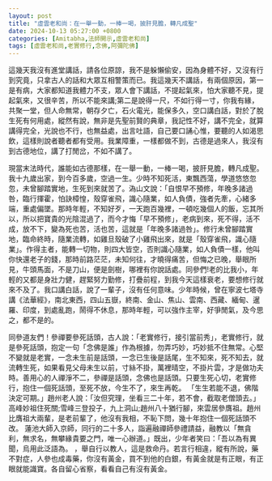 ```yaml
---
layout: post
title: "虛雲老和尚：在一舉一動，一棒一喝，披肝見膽，轉凡成聖"
date: 2024-10-13 05:27:00 +0800
categories: [Amitabha,法師開示,虛雲老和尚]
tags: [虛雲老和尚,老實修行,念佛,阿彌陀佛]
---
```


這幾天我沒有進堂講話，請各位原諒，我不是躲懶偷安，因為身體不好，又沒有行到究竟，只拿古人的話和大眾互相警策而已。我這幾天不講話，有兩個原因，第一是有病，大家都知道我體力不支，眾人會下講話，不提起氣來，怕大家聽不見，提起氣來，又很辛苦，所以不能來講;第二是說得一尺，不如行得一寸，你我有緣，共聚一堂，但人命無常，朝存夕亡，石火電光，能保多久，空口講白話，對於了脫生死有何用處，縱然有說，無非是先聖前賢的典章，我記性不好，講不完全，就算講得完全，光說也不行，也無益處，出言吐語，自己要口誦心惟，要聽的人如渴思飲，這樣則說者聽者都有受用。我業障重，一樣都做不到，古德是過來人，我沒有到古德地位，講了打閒岔，不如不講了。     

現當末法時代，誰能如古德那樣，在一舉一動，一棒一喝，披肝見膽，轉凡成聖。我十九歲出家，到今百多歲，空過一生。少時不知死活，東飄西蕩，學道悠悠忽忽，未曾腳踏實地，生死到來就苦了。溈山文說：「自恨早不預修，年晚多諸過咎，臨行揮霍，怕訣樟惶，殼穿雀飛，識心隨業，如人負債，強者先牽，心緒多端，重處偏墜。那時年輕，不知好歹，一天跑百幾裡，一頓吃幾個人的飯，忘其所以，所以把寶貴的光陰混過了，而今才悔「早不預修」，老病到來，死不得，活不成，放不下，變為死也苦，活也苦，這就是「年晚多諸過咎」。修行未曾腳踏實地，臨命終時，隨業流轉，如雞旦殼破了小雞飛出來，就是「殼穿雀飛，識心隨業」。作得主者，能轉一切物，則四大皆空，否則識心隨業，如人負債一樣，他叫你快還老子的錢，那時前路茫茫，未知何往，才曉得痛苦，但悔之已晚，舉眼所見，牛頭馬面，不是刀山，便是劍樹，哪裡有你說話處。同參們!老的比我小，年輕的又都是身壯力健，趕緊努力勤修，打疊前程，到我今天這樣衰老，要想修行就來不及了。我口講白話，說了一輩子，沒有任何意味。少年時候，曾在寧波七塔寺講《法華經》，南北東西，四山五嶽，終南、金山、焦山、雲南、西藏、緬甸、暹羅、印度，到處亂跑，鬧得不休息，那時年輕，可以強作主宰，好爭閒氣，及今思之，都不是的。     

同參道友們！參禪要參死話頭，古人說：「老實修行，接引當前秀」，老實修行，就是參死話頭，抱定一句「念佛是誰」作為根據，勿弄巧妙，巧妙抵不住無常。心堅不變就是老實，一念未生前是話頭，一念已生後是話尾，生不知來，死不知去，就流轉生死，如果看見父母未生以前，寸絲不掛，萬裡晴空，不掛片雲，才是做功夫時。善用心的人禪淨不二，參禪是話頭，念佛也是話頭。只要生死心切，老實修行，抱住一個死話頭，至死不放，今生不了，來生再乾。 「生生若能不退，佛階決定可期。」趙州老人說：「汝但究理，坐看三二十年，若不會，截取老僧頭去。」高峰妙祖住死關;雪峰三登投子，九上洞山;趙州八十猶行腳，來雲居參膺祖。趙州比膺祖大兩輩，是老前輩了，他沒有我相，不恥下問，幾十年抱住一個死話頭不改。
蓮池大師入京師，同行的二十多人，詣遍融禪師參禮請益，融教以「無貪利，無求名，無攀緣貴要之門，唯一心辦道。」既出，少年者笑曰：「吾以為有異聞，烏用此泛語為。 ，舉自行以教人，這是救命丹。若言行相違，縱有所說，藥不對症，人參也成毒藥，你沒有黃金，買不到他的白銀，有黃金就是有正眼，有正眼就能識寶。各自留心省察，看看自己有沒有黃金。